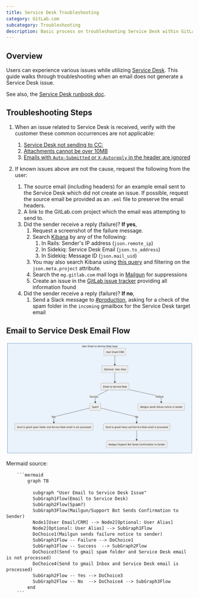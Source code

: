 ```yaml
---
title: Service Desk Troubleshooting
category: GitLab.com
subcategory: Troubleshooting
description: Basic process on troubleshooting Service Desk within GitLab.com.
---
```


## Overview

Users can experience various issues while utilizing [Service Desk](https://docs.gitlab.com/ee/user/project/service_desk/). This guide walks through troubleshooting when an email does not generate a Service Desk issue.

See also, the [Service Desk runbook doc](https://gitlab.com/gitlab-com/runbooks/-/tree/master/docs/service_desk).

## Troubleshooting Steps

1. When an issue related to Service Desk is received, verify with the customer these common occurrences are not applicable:
    1. [Service Desk not sending to CC:](https://gitlab.com/gitlab-org/gitlab/-/issues/4652)
    1. [Attachments cannot be over 10MB](https://gitlab.com/gitlab-org/gitlab/-/issues/20061)
    1. [Emails with `Auto-Submitted` or `X-Autoreply` in the header are ignored](https://gitlab.com/gitlab-org/gitlab/-/blob/master/lib/gitlab/email/receiver.rb#L141-159)

1. If known issues above are not the cause, request the following from the user:
    1. The source email (including headers) for an example email sent to the Service Desk which did not create an issue. If possible, request the source email be provided as an `.eml` file to preserve the email headers.
    1. A link to the GitLab.com project which the email was attempting to send to.
    1. Did the sender receive a reply (failure)? **If yes**,
        1. Request a screenshot of the failure message.
        1. Search [Kibana](https://log.gprd.gitlab.net/app/kibana#/) by any of the following:
           1. In Rails: Sender's IP address (`json.remote_ip`)
           1. In Sidekiq: Service Desk Email (`json.to_address`)
           1. In Sidekiq: Message ID (`json.mail_uid`)
        1. You may also search Kibana using [this query](https://log.gprd.gitlab.net/app/discover#/?_g=h@d382f30&_a=h@c35a7c3) and filtering on the `json.meta.project` attribute.
        1. Search the `mg.gitlab.com` mail logs in [Mailgun](https://app.mailgun.com/app/sending/domains/mg.gitlab.com/) for suppressions
        1. Create an issue in the [GitLab issue tracker](https://gitlab.com/gitlab-org/gitlab/-/issues) providing all information found
    1. Did the sender receive a reply (failure)? **If no**,
        1. Send a Slack message to [#production](https://gitlab.slack.com/messages/C101F3796), asking for a check of the spam folder in the `incoming` gmailbox for the Service Desk target email

## Email to Service Desk Email Flow

![Service Desk Troubleshooting Flowchart](assets/service-desk-troubleshooting-workflow.png)

Mermaid source:

```text
    ```mermaid
        graph TB

          subgraph "User Email to Service Desk Issue"
          SubGraph1Flow(Email to Service Desk)
          SubGraph2Flow(Spam?)
          SubGraph3Flow(Mailgun/Support Bot Sends Confirmation to Sender)
          Node1[User Email/CRM] --> Node2[Optional: User Alias]
          Node2[Optional: User Alias] --> SubGraph1Flow
          DoChoice1(Mailgun sends failure notice to sender)
          SubGraph1Flow -- Failure --> DoChoice1
          SubGraph1Flow -- Success  --> SubGraph2Flow
          DoChoice3(Send to gmail spam folder and Service Desk email is not processed)
          DoChoice4(Send to gmail Inbox and Service Desk email is processed)
          SubGraph2Flow -- Yes --> DoChoice3
          SubGraph2Flow -- No  --> DoChoice4 --> SubGraph3Flow
        end
    ```
```
